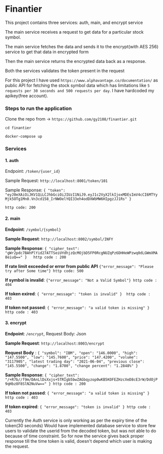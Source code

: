# Finantier

This project contains three services: auth, main, and encrypt service

The main service receives a request to get data for a particular stock symbol.

The main service fetches the data and sends it to the encrypt(with AES 256) service to get that data in encrypted form

Then the main service returns the encrypted data back as a response.

Both the services validates the token present in the request 

For this project I have used ```https://www.alphavantage.co/documentation/``` as public API for fetching the stock symbol data
which has limitations like ```5 requests per 30 seconds and 500 requests per day```. I have hardcoded my apikey(free account).

### Steps to run the application
Clone the repo from -> ```https://github.com/gy2108/finantier.git```

```cd finantier```

```docker-compose up```

### Services
#### 1.  auth
Endpoint: ```/token/{user_id}```

Sample Request: ```http://localhost:8001/token/101```

Sample Response: ```{
    "token": "eyJ0eXAiOiJKV1QiLCJhbGciOiJIUzI1NiJ9.eyJ1c2VyX2lkIjoxMDEsImV4cCI6MTYyMjk5OTg1Mn0.Vn3cd158_IrNWOelYQI33eh4odDXWbMW6HIpgzJJ1Rs"
        }```

```http code: 200```
        
#### 2. main
**Endpoint**: ```/symbol/{symbol}```

**Sample Request**: ```http://localhost:8002/symbol/INFY```


**Sample Response**: ```{
    "cipher_text": "gWr2pdc7BAhPlYid27ATTSeiUYdhjzQcMOjbD5FP0RcgNUZqPz6DHHeWPzwq0dLGWmXMA8eiuQ=="
}   http code : 200```

**If rate limit exceeded or error from public API** ```{"error_message": "Please try after Some time"} http code: 500```

**If symbol is invalid**: ```{"error_message": "Not a Valid Symbol"} http code : 404```

**If token exired**: ```{
    "error_message": "token is invalid"
}  http code : 403```

**If token not passed**: ```{
    "error_message": "a valid token is missing"
} http code : 403```


#### 3. encrypt
**Endpoint**: ```/encrypt```, Request Body: Json 

**Sample Request**: ```http://localhost:8003/encrypt```

**Request Body** : ```{
        "symbol": "IBM",
        "open": "146.0000",
        "high": "147.5500",
        "low": "145.7600",
        "price": "147.4200",
        "volume": "3117905",
        "latest trading day": "2021-06-04",
        "previous close": "145.5500",
        "change": "1.8700",
        "change percent": "1.2848%"
    }```
    
**Sample Response**: ```{
    "cipher_text": "/+R7b//f9m/DAnLlDsXxjs+5TRIgb5bwZAGbqyzop0wKB5KOFEZHzcXeD8cE3rW/DdOjP9qHbz8F8SlN2NuVw=="
} http code : 200```

**If token not passed**: ```{
    "error_message": "a valid token is missing"
} http code : 403```

**If token expired**: ```{
    "error_message": "token is invalid"
} http code : 403```


Currently the Auth service is only working as per the expiry time of the token(30 seconds)
Would have implemented database service to store few users to validate the userid from the decoded token, but was not able to do because of time constraint.
So for now the service gives back proper response till the time token is valid, doesn't depend which user is making the request.